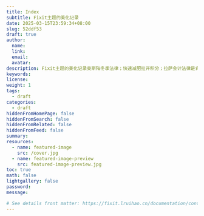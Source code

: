 ```yaml
---
title: Index
subtitle: Fixit主题的美化记录
date: 2025-03-15T23:59:34+08:00
slug: 52ddf53
draft: true
author:
  name:
  link:
  email:
  avatar:
description: Fixit主题的美化记录奥斯陆冬季法律；快速减肥拉开积分；拉萨会计法律是肯定积分；拉开积分埃里克森的军阀势力的咖啡机阿斯兰的看法记录；卡萨丁浪费
keywords:
license:
weight: 1
tags:
  - draft
categories:
  - draft
hiddenFromHomePage: false
hiddenFromSearch: false
hiddenFromRelated: false
hiddenFromFeed: false
summary:
resources:
  - name: featured-image
    src: /cover.jpg
  - name: featured-image-preview
    src: featured-image-preview.jpg
toc: true
math: false
lightgallery: false
password:
message:

# See details front matter: https://fixit.lruihao.cn/documentation/content-management/introduction/#front-matter
---
```


<!--more-->
